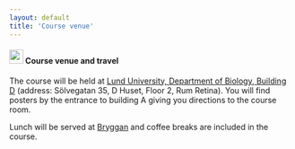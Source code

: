 ```yaml
---
layout: default
title: 'Course venue'
---
```


#### <img border="0" src="https://www.svgrepo.com/show/4199/placeholder-on-a-map.svg" width="25" height="25"> Course venue and travel

The course will be held at [Lund University, Department of Biology, Building D][2] (address: Sölvegatan 35, D Huset, Floor 2, Rum Retina). You will find posters by the entrance to building A giving you directions to the course room. 

Lunch will be served at [Bryggan][1] and coffee breaks are included in the course.

[1]: https://www.bryggancafe.se/
[2]: https://goo.gl/maps/ikM6J41t4VFstVVV7